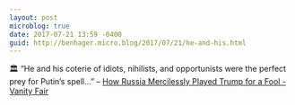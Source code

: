 ```yaml
---
layout: post
microblog: true
date: 2017-07-21 13:59 -0400
guid: http://benhager.micro.blog/2017/07/21/he-and-his.html
---
```

🏛 “He and his coterie of idiots, nihilists, and opportunists were the perfect prey for Putin’s spell…” – [How Russia Mercilessly Played Trump for a Fool - Vanity Fair](http://www.vanityfair.com/news/2017/07/how-russia-played-trump-for-a-fool)
